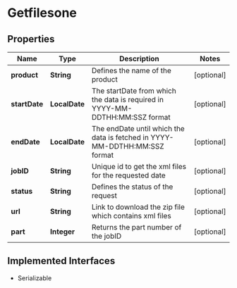 

# Getfilesone


## Properties

Name | Type | Description | Notes
------------ | ------------- | ------------- | -------------
**product** | **String** | Defines the name of the product |  [optional]
**startDate** | **LocalDate** | The startDate from which the data is required in YYYY-MM-DDTHH:MM:SSZ format |  [optional]
**endDate** | **LocalDate** | The endDate until which the data is fetched in YYYY-MM-DDTHH:MM:SSZ format |  [optional]
**jobID** | **String** | Unique id to get the xml files for the requested date |  [optional]
**status** | **String** | Defines the status of the request |  [optional]
**url** | **String** | Link to download the zip file which contains xml files |  [optional]
**part** | **Integer** | Returns the part number of the jobID |  [optional]


## Implemented Interfaces

* Serializable


